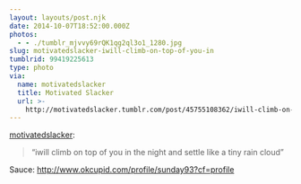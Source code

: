 ```yaml
---
layout: layouts/post.njk
date: 2014-10-07T18:52:00.000Z
photos:
  - - ./tumblr_mjvvy69rQK1qg2ql3o1_1280.jpg
slug: motivatedslacker-iwill-climb-on-top-of-you-in
tumblrid: 99419225613
type: photo
via:
  name: motivatedslacker
  title: Motivated Slacker
  url: >-
    http://motivatedslacker.tumblr.com/post/45755108362/iwill-climb-on-top-of-you-in-the-night-and-settle
---
```

<p><a href="http://motivatedslacker.tumblr.com/post/45755108362/iwill-climb-on-top-of-you-in-the-night-and-settle" class="tumblr_blog">motivatedslacker</a>:</p>

<blockquote><p>&ldquo;iwill climb on top of you in the night and settle like a tiny rain cloud&rdquo;</p></blockquote>

<p>Sauce: <a href="http://www.okcupid.com/profile/sunday93?cf=profile">http://www.okcupid.com/profile/sunday93?cf=profile</a></p>
